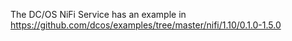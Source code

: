 The DC/OS NiFi Service has an example in https://github.com/dcos/examples/tree/master/nifi/1.10/0.1.0-1.5.0
